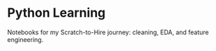 # Python Learning
Notebooks for my Scratch-to-Hire journey: cleaning, EDA, and feature engineering.
